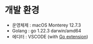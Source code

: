 # 개발 환경
- 운영체제 : macOS Monterey 12.7.3
- Golang : go 1.22.3 darwin/amd64
- 에디터 : VSCODE (with [Go extension](https://marketplace.visualstudio.com/items?itemName=golang.go))
